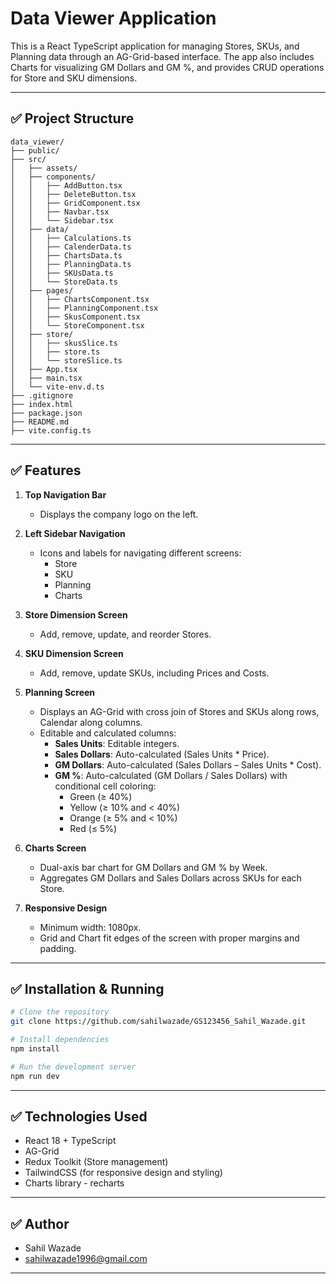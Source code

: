 # Data Viewer Application

This is a React TypeScript application for managing Stores, SKUs, and Planning data through an AG-Grid-based interface. The app also includes Charts for visualizing GM Dollars and GM %, and provides CRUD operations for Store and SKU dimensions.

---

## ✅ Project Structure

```
data_viewer/
├── public/
├── src/
│   ├── assets/
│   ├── components/
│   │   ├── AddButton.tsx
│   │   ├── DeleteButton.tsx
│   │   ├── GridComponent.tsx
│   │   ├── Navbar.tsx
│   │   └── Sidebar.tsx
│   ├── data/
│   │   ├── Calculations.ts
│   │   ├── CalenderData.ts
│   │   ├── ChartsData.ts
│   │   ├── PlanningData.ts
│   │   ├── SKUsData.ts
│   │   └── StoreData.ts
│   ├── pages/
│   │   ├── ChartsComponent.tsx
│   │   ├── PlanningComponent.tsx
│   │   ├── SkusComponent.tsx
│   │   └── StoreComponent.tsx
│   ├── store/
│   │   ├── skusSlice.ts
│   │   ├── store.ts
│   │   └── storeSlice.ts
│   ├── App.tsx
│   ├── main.tsx
│   └── vite-env.d.ts
├── .gitignore
├── index.html
├── package.json
├── README.md
├── vite.config.ts
```

---

## ✅ Features

1. **Top Navigation Bar**

   - Displays the company logo on the left.

2. **Left Sidebar Navigation**

   - Icons and labels for navigating different screens:
     - Store
     - SKU
     - Planning
     - Charts

3. **Store Dimension Screen**

   - Add, remove, update, and reorder Stores.

4. **SKU Dimension Screen**

   - Add, remove, update SKUs, including Prices and Costs.

5. **Planning Screen**

   - Displays an AG-Grid with cross join of Stores and SKUs along rows, Calendar along columns.
   - Editable and calculated columns:
     - **Sales Units**: Editable integers.
     - **Sales Dollars**: Auto-calculated (Sales Units \* Price).
     - **GM Dollars**: Auto-calculated (Sales Dollars – Sales Units \* Cost).
     - **GM %**: Auto-calculated (GM Dollars / Sales Dollars) with conditional cell coloring:
       - Green (≥ 40%)
       - Yellow (≥ 10% and < 40%)
       - Orange (≥ 5% and < 10%)
       - Red (≤ 5%)

6. **Charts Screen**

   - Dual-axis bar chart for GM Dollars and GM % by Week.
   - Aggregates GM Dollars and Sales Dollars across SKUs for each Store.

7. **Responsive Design**
   - Minimum width: 1080px.
   - Grid and Chart fit edges of the screen with proper margins and padding.

---

## ✅ Installation & Running

```bash
# Clone the repository
git clone https://github.com/sahilwazade/GS123456_Sahil_Wazade.git

# Install dependencies
npm install

# Run the development server
npm run dev
```

---

## ✅ Technologies Used

- React 18 + TypeScript
- AG-Grid
- Redux Toolkit (Store management)
- TailwindCSS (for responsive design and styling)
- Charts library - recharts

---

## ✅ Author

- Sahil Wazade
- sahilwazade1996@gmail.com

---
